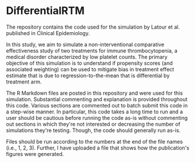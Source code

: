 # DifferentialRTM

The repository contains the code used for the simulation by Latour et al. published in Clinical Epidemiology.

In this study, we aim to simulate a non-interventional comparative effectiveness study of two treatments for immune thrombocytopenia, a medical disorder characterized by low platelet counts. The primary objective of this simulation is to understand if propensity scores (and associated weighting) can be used to mitigate bias in treatment effect estimate that is due to regression-to-the-mean that is differential by treatment arm.

The R Markdown files are posted in this repository and were used for this simulation. Substantial commenting and explanation is provided throughout this code. Various sections are commented out to batch submit this code in a step-wise manner. In particular, this code takes a long time to run and a user should be cautious before running the code as-is without commenting out sections in which they're not interested or decreasing the number of simulations they're testing. Though, the code should generally run as-is.

Files should be run according to the numbers at the end of the file names (i.e., 1, 2, 3). Further, I have uploaded a file that shows how the publication's figures were generated.
